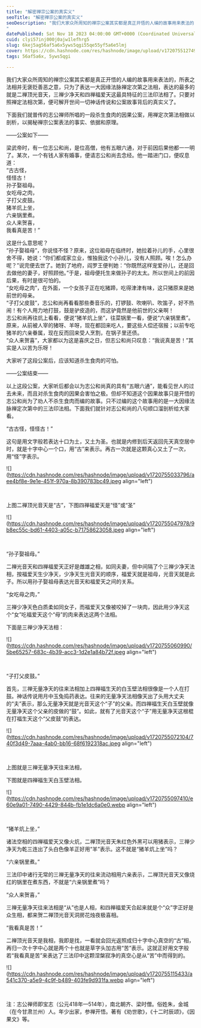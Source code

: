 ```yaml
---
title: "解密禅宗公案的真实义"
seoTitle: "解密禅宗公案的真实义"
seoDescription: "我们大家众所周知的禅宗公案其实都是真正开悟的人编的故事用来表法的，所表之法相并无褒贬善恶之意，只为了表达一大因缘法脉禅定次第之法相，表达的最多的就是二禅顶光音天，三禅少净天和四禅福爱天这最具特征的三法印法相了。只要对照禅定法相次第，便可解开世间一切神话传说和公案故事背后的真实义了。
"
datePublished: Sat Nov 18 2023 04:00:00 GMT+0000 (Coordinated Universal Time)
cuid: clyi57inj000j0ajw1lefhrg5
slug: 6kej5ag56af5a6x5yws5qgi55qe55yf5a6e5lmj
cover: https://cdn.hashnode.com/res/hashnode/image/upload/v1720755127498/24ac7d53-a2a0-4618-8032-cb1034dfd7e2.webp
tags: 56af5a6x, 5yws5qgi

---
```


我们大家众所周知的禅宗公案其实都是真正开悟的人编的故事用来表法的，所表之法相并无褒贬善恶之意，只为了表达一大因缘法脉禅定次第之法相，表达的最多的就是二禅顶光音天，三禅少净天和四禅福爱天这最具特征的三法印法相了。只要对照禅定法相次第，便可解开世间一切神话传说和公案故事背后的真实义了。

下面我们就普传的志公禅师所唱的一段杀生食肉的因果公案，用禅定次第法相做以剖析，以揭秘禅宗公案表法的事实、依据和原理。

——公案如下——

梁武帝时，有一位志公和尚，是位高僧，他有五眼六通，对于前因后果他都一一明了。某次，一个有钱人家有婚事，便请志公和尚去念经。他一踏进门口，便叹息道：  
“古古怪，  
怪怪古！  
孙子娶祖母。  
女吃母之肉，  
子打父皮鼓。  
猪羊炕上坐，  
六亲锅里煮。  
众人来贺喜，  
我看真是苦！”  
  
这是什么意思呢？  
“孙子娶祖母”，你说怪不怪？原来，这位祖母在临终时，她拉着孙儿的手，心里很舍不得，她说：“你们都成家立业，惟独我这个小孙儿，没有人照顾。唉！怎么办呢？”说完便去世了。她到了地府，阎罗王便判她：“你既然这样宠爱孙儿，还是回去做他的妻子，好照顾他。”于是，祖母便托生来做孙子的太太。所以世间上的前因后果，有时是很可怕的。  
“女吃母之肉”，在外面，一个女孩子正在吃猪蹄，吃得津津有味，这只猪原来是她前世的母亲。  
“子打父皮鼓”，志公和尚再看看那些奏音乐的，打锣鼓、吹喇叭、吹笛子，好不热闹！有个人用力地打鼓，鼓是驴皮造的，而这驴竟然是他前世的父亲啊！  
志公和尚再往炕上看看，便说“猪羊炕上坐”，往菜锅里一看，便说“六亲锅里煮”。原来，从前被人宰的猪呀、羊呀，现在都回来吃人，要这些人偿还宿报；以前专吃猪羊的六亲眷属，现在反而回来受人烹割，在锅子里还债。  
“众人来贺喜”，大家都以为这是喜庆之日，但志公和尚只叹息：“我说真是苦！”其实是人以苦为乐呀！  
  
大家听了这段公案后，应该知道杀生食肉的可怕。

——公案结束——

以上这段公案，大家听后都会以为志公和尚真的具有“五眼六通”，能看见世人的过去未来，而且对杀生食肉的因果会害怕之极。但却不知道这个因果故事只是开悟的志公和尚为了劝人不杀生食肉而编的故事。只不过编的这个故事用的是一大因缘法脉禅定次第中的三法印法相。下面我们就针对志公和尚的八句顺口溜剖析给大家看。

“古古怪，怪怪古！”

这句是用文字般若表达十口为土，又土为圣。也就是内修到后天返回先天真空居中时，就是十字中心一个口，用“古”来表示。再古一次就是这颗真心又土了一次，用“怪”字表示。

![](https://cdn.hashnode.com/res/hashnode/image/upload/v1720755033796/aee4bf8e-9e1e-451f-970a-8b390783bc49.jpeg align="left")

​

​上图二禅顶光音天是“古”，下图四禅福爱天是“怪”或“圣”

![](https://cdn.hashnode.com/res/hashnode/image/upload/v1720755047978/9b8ec55c-bd61-4403-a05c-b71758623058.jpeg align="left")

​

“孙子娶祖母。”

二禅光音天和四禅福爱天正好是雌雄之相，如同夫妻，但中间隔了个三禅少净天法相，按福爱天生少净天，少净天生光音天的顺序，福爱天就是祖母，光音天就是此子。所以用孙子娶祖母表达光音天和福爱天之间的关系。

“女吃母之肉，”

三禅少净天色白质柔如同女子，而福爱天又像被咬掉了一块肉，因此用少净天这个“女”吃福爱天这个“母”的肉来表达这两个法相。

下面是三禅少净天法相：

![](https://cdn.hashnode.com/res/hashnode/image/upload/v1720755060990/5be65257-683c-4b39-acc3-1d2e1a84b72f.jpeg align="left")

​

“子打父皮鼓。”

首先，三禅无量净天的往来法相加上四禅福生天的白玉壁法相很像是一个人在打鼓。神话传说用月中玉兔捣药表达。往来的无量净天法相像天出了头用大丈夫的“夫”表示，那么无量净天就是光音天这个“子”的父亲。而四禅福生天白玉壁就像无量净天这个父亲的皮做的“鼓”。如此，就有了光音天这个“子”用无量净天这根棍在打福生天这个“父皮鼓”的表达。

![](https://cdn.hashnode.com/res/hashnode/image/upload/v1720755072104/740f3d49-7aaa-4ab0-bb16-68f6192318ac.jpeg align="left")

​

上图就是三禅无量净天往来法相，

下图就是四禅福生天白玉壁法相。

![](https://cdn.hashnode.com/res/hashnode/image/upload/v1720755097410/e60e9a01-7490-4429-844b-fb1e1dc6a0e0.webp align="left")

​

“猪羊炕上坐，”

诸法空相的四禅福爱天又像火炕，二禅顶光音天朱红色外黑可以用猪表示，三禅少净天为乾三连出了头白色像羊正好用“羊”表示。这不就是“猪羊炕上坐”吗？

“六亲锅里煮。”

三法印中诸行无常的三禅无量净天的往来流动相用六亲表示，二禅顶光音天又像烧红的锅里在煮东西，不就是“六亲锅里煮”吗？

  
“众人来贺喜，”

三禅无量净天往来法相是“从”也是人相，和四禅福爱天合起来就是个“众”字正好是众生相，都来贺二禅顶光音天洞房花烛夜极喜相。

  
“我看真是苦！”

二禅顶光音天是我相，我即是找，一看就会回光返照成归十字中心真空的“古”相，再归一次十字中心就是两个十也就是草字头加古用“苦”表示。这就正好用文字般若“我看真是苦”来表达了三法印中这颗涅槃寂净的真空心是从“苦”中而得到的。

![](https://cdn.hashnode.com/res/hashnode/image/upload/v1720755115433/a541c370-a5e9-4c9f-b489-403fe9d931fa.webp align="left")

​

注：志公禅师即宝志（公元418年—514年），南北朝齐、梁时僧。俗姓朱，金城（在今甘肃兰州）人。年少出家，参禅开悟。著有《劝世歌》，《十二时辰颂》，《因果文》等。